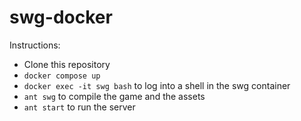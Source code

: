 # swg-docker

Instructions:
- Clone this repository
- `docker compose up`
- `docker exec -it swg bash` to log into a shell in the swg container
- `ant swg` to compile the game and the assets
- `ant start` to run the server
